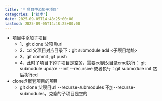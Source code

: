 ```yaml
---
title: '* 项目中添加子项目'
categories: ["技术"]
date: 2025-09-05T14:48:25+00:00
lastmod: 2025-09-05T14:48:25+00:00
---
```


* 项目中添加子项目
  * 1、git clone 父项目url
  * 2、cd 父项目对应目录下：git submodule add <子项目地址>
  * 3、git commit ;git push
  * 4、此时子项目下的子项目是空的，需要cd到父目录cmd执行：
    git submodule update --init --recursive
    或者执行：git submodule init 然后执行cd
* clone含嵌套项目的项目
  * git clone 父项目url --recurse-submodules
    不加--recurse-submodules，克隆的子项目是空的
